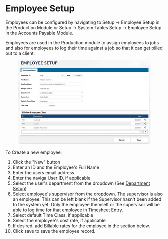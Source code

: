 # Employee Setup

Employees can be configured by navigating to Setup -> Employee Setup in the Production Module or Setup -> System Tables Setup -> Employee Setup in the Accounts Payable Module.

Employees are used in the Production module to assign employees to jobs and also for employees to log their time against a job so that it can get billed out to a client.

<figure><img src="../../../.gitbook/assets/image (788).png" alt=""><figcaption></figcaption></figure>

To Create a new employee:

1. Click the "New" button
2. Enter an ID and the Employee's Full Name
3. Enter the users email address
4. Enter the naviga User ID, if applicable
5. Select the user's department from the dropdown (See [Department Setup](department-setup.md))
6. Select employee's supervisor from the dropdown. The supervisor is also an employee. This can be left blank if the Supervisor hasn't been added to the system yet. Only the employee themself or the supervisor will be able to log time for that employee in Timesheet Entry.
7. Select default Time Class, if applicable
8. Select the employee's cost rate, if applicable
9. If desired, add Billable rates for the employee in the section below.
10. Click save to save the employee record.
